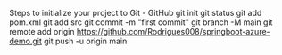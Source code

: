 Steps to initialize your project to Git - GitHub
git init
git status
git add pom.xml
git add src
git commit -m "first commit"
git branch -M main
git remote add origin https://github.com/Rodrigues008/springboot-azure-demo.git
git push -u origin main
